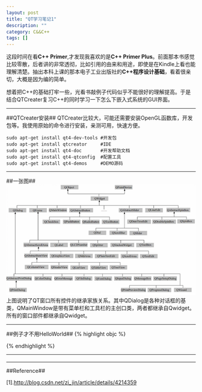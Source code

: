 ```yaml
---
layout: post
title: "QT学习笔记1"
description: ""
category: C&&C++
tags: []
---
```


这段时间在看**C++ Primer**,才发现我喜欢的是**C++ Primer Plus**。前面那本书感觉比较零散，后者讲的非常透彻，比如引用的由来和用途，即使是在Kindle上看也能理解清楚。抽出本科上课的那本电子工业出版社的**C++程序设计基础**，看着很亲切，大概是因为编的简单。

想着把C++的基础打牢一些，光看书敲例子代码似乎不能很好的理解提高。于是结合QTCreater复习C++的同时学习一下怎么下嵌入式系统的GUI界面。

---------------------------------------------------------------------------------------
##QTCreater安装##
QTCreater比较大，可能还需要安装OpenGL函数库，开发包等。我使用原始的命令进行安装，亲测可用，快速方便。

    sudo apt-get install qt4-dev-tools #开发包 　　
    sudo apt-get install qtcreator     #IDE　　
    sudo apt-get install qt4-doc       #开发帮助文档 　
    sudo apt-get install qt4-qtconfig  #配置工具 　　
    sudo apt-get install qt4-demos     #DEMO源码 


--------------------------------------------------------------------------------------
##一张图##
![图片](/assets/images/QT1.png)
上图说明了QT窗口所有控件的继承家族关系。其中QDialog是各种对话框的基类，QMainWindow是带有菜单栏和工具栏的主创口类，两者都继承自Qwidget。所有的窗口部件都继承自Qwidget。

---------------------------------------------------------------------
##例子才不用HelloWorld##
{% highlight objc %}

{% endhighlight %}


----------------------------------------------------------------------
####



--------------------------------------------------------------------
##Reference##

[1].http://blog.csdn.net/zi_jin/article/details/4214359

